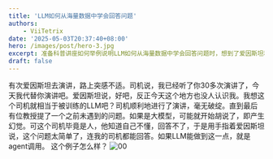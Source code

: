 ```yaml
---
title: 'LLM如何从海量数据中学会回答问题'
authors:
    - ViiTetrix
date: '2025-05-03T20:37:40+08:00'
hero: /images/post/hero-3.jpg
excerpt: 准备科普讲座如何举例说明LLM如何从海量数据中学会回答问题时，想到了爱因斯坦和司机的故事。
draft: false
---
```


有次爱因斯坦去演讲，路上突感不适。司机说，我已经听了你30多次演讲了，今天我代替你演讲吧。爱因斯坦说，好吧，反正今天这个地方也没人认识我。我想这个司机就相当于被训练的LLM吧？司机顺利地进行了演讲，毫无破绽。直到最后有位教授提了一个之前未遇到的问题。如果是大模型，可能就开始胡说了，即产生幻觉。可这个司机毕竟是人，他知道自己不懂，回答不了，于是用手指着爱因斯坦说，这个问题太简单了，连我的司机都能回答。如果LLM能做到这一点，就是agent调用。
这个例子怎么样？
![00](/images/00.jpg)